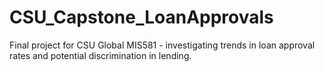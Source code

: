 # CSU_Capstone_LoanApprovals
Final project for CSU Global MIS581 - investigating trends in loan approval rates and potential discrimination in lending.
